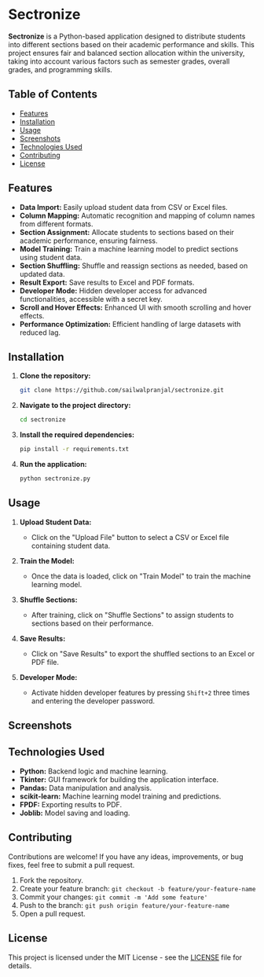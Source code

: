 # Sectronize

**Sectronize** is a Python-based application designed to distribute students into different sections based on their academic performance and skills. This project ensures fair and balanced section allocation within the university, taking into account various factors such as semester grades, overall grades, and programming skills.

## Table of Contents

- [Features](#features)
- [Installation](#installation)
- [Usage](#usage)
- [Screenshots](#screenshots)
- [Technologies Used](#technologies-used)
- [Contributing](#contributing)
- [License](#license)

## Features

- **Data Import:** Easily upload student data from CSV or Excel files.
- **Column Mapping:** Automatic recognition and mapping of column names from different formats.
- **Section Assignment:** Allocate students to sections based on their academic performance, ensuring fairness.
- **Model Training:** Train a machine learning model to predict sections using student data.
- **Section Shuffling:** Shuffle and reassign sections as needed, based on updated data.
- **Result Export:** Save results to Excel and PDF formats.
- **Developer Mode:** Hidden developer access for advanced functionalities, accessible with a secret key.
- **Scroll and Hover Effects:** Enhanced UI with smooth scrolling and hover effects.
- **Performance Optimization:** Efficient handling of large datasets with reduced lag.

## Installation

1. **Clone the repository:**
   ```bash
   git clone https://github.com/sailwalpranjal/sectronize.git
   ```

2. **Navigate to the project directory:**
   ```bash
   cd sectronize
   ```

3. **Install the required dependencies:**
   ```bash
   pip install -r requirements.txt
   ```

4. **Run the application:**
   ```bash
   python sectronize.py
   ```

## Usage

1. **Upload Student Data:**
   - Click on the "Upload File" button to select a CSV or Excel file containing student data.

2. **Train the Model:**
   - Once the data is loaded, click on "Train Model" to train the machine learning model.

3. **Shuffle Sections:**
   - After training, click on "Shuffle Sections" to assign students to sections based on their performance.

4. **Save Results:**
   - Click on "Save Results" to export the shuffled sections to an Excel or PDF file.

5. **Developer Mode:**
   - Activate hidden developer features by pressing `Shift+2` three times and entering the developer password.

## Screenshots

## Technologies Used

- **Python:** Backend logic and machine learning.
- **Tkinter:** GUI framework for building the application interface.
- **Pandas:** Data manipulation and analysis.
- **scikit-learn:** Machine learning model training and predictions.
- **FPDF:** Exporting results to PDF.
- **Joblib:** Model saving and loading.

## Contributing

Contributions are welcome! If you have any ideas, improvements, or bug fixes, feel free to submit a pull request.

1. Fork the repository.
2. Create your feature branch: `git checkout -b feature/your-feature-name`
3. Commit your changes: `git commit -m 'Add some feature'`
4. Push to the branch: `git push origin feature/your-feature-name`
5. Open a pull request.

## License

This project is licensed under the MIT License - see the [LICENSE](LICENSE) file for details.

